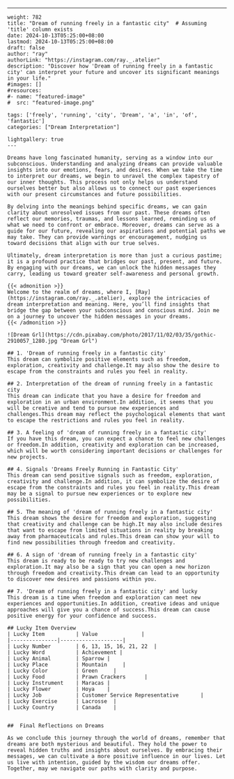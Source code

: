 ---
    weight: 782
    title: "Dream of running freely in a fantastic city"  # Assuming 'title' column exists
    date: 2024-10-13T05:25:00+08:00
    lastmod: 2024-10-13T05:25:00+08:00
    draft: false
    author: "ray"
    authorLink: "https://instagram.com/ray._.atelier"
    description: "Discover how 'Dream of running freely in a fantastic city' can interpret your future and uncover its significant meanings in your life."
    #images: []
    #resources:
    #- name: "featured-image"
    #  src: "featured-image.png"
    
    tags: ['freely', 'running', 'city', 'Dream', 'a', 'in', 'of', 'fantastic']
    categories: ["Dream Interpretation"]
    
    lightgallery: true
    ---
    
    Dreams have long fascinated humanity, serving as a window into our subconscious. Understanding and analyzing dreams can provide valuable insights into our emotions, fears, and desires. When we take the time to interpret our dreams, we begin to unravel the complex tapestry of our inner thoughts. This process not only helps us understand ourselves better but also allows us to connect our past experiences with our present circumstances and future possibilities.
    
    By delving into the meanings behind specific dreams, we can gain clarity about unresolved issues from our past. These dreams often reflect our memories, traumas, and lessons learned, reminding us of what we need to confront or embrace. Moreover, dreams can serve as a guide for our future, revealing our aspirations and potential paths we may take. They can provide warnings or encouragement, nudging us toward decisions that align with our true selves.
    
    Ultimately, dream interpretation is more than just a curious pastime; it is a profound practice that bridges our past, present, and future. By engaging with our dreams, we can unlock the hidden messages they carry, leading us toward greater self-awareness and personal growth.
    
    {{< admonition >}}
    Welcome to the realm of dreams, where I, [Ray](https://instagram.com/ray._.atelier), explore the intricacies of dream interpretation and meaning. Here, you’ll find insights that bridge the gap between your subconscious and conscious mind. Join me on a journey to uncover the hidden messages in your dreams.
    {{< /admonition >}}
    
    ![Dream Grl](https://cdn.pixabay.com/photo/2017/11/02/03/35/gothic-2910057_1280.jpg "Dream Grl")
    
    ## 1. 'Dream of running freely in a fantastic city'
    This dream can symbolize positive elements such as freedom, exploration, creativity and challenge.It may also show the desire to escape from the constraints and rules you feel in reality.
    
    ## 2. Interpretation of the dream of running freely in a fantastic city
    This dream can indicate that you have a desire for freedom and exploration in an urban environment.In addition, it seems that you will be creative and tend to pursue new experiences and challenges.This dream may reflect the psychological elements that want to escape the restrictions and rules you feel in reality.
    
    ## 3. A feeling of 'dream of running freely in a fantastic city'
    If you have this dream, you can expect a chance to feel new challenges or freedom.In addition, creativity and exploration can be increased, which will be worth considering important decisions or challenges for new projects.
    
    ## 4. Signals 'Dreams Freely Running in Fantastic City'
    This dream can send positive signals such as freedom, exploration, creativity and challenge.In addition, it can symbolize the desire of escape from the constraints and rules you feel in reality.This dream may be a signal to pursue new experiences or to explore new possibilities.
    
    ## 5. The meaning of 'dream of running freely in a fantastic city'
    This dream shows the desire for freedom and exploration, suggesting that creativity and challenge can be high.It may also include desires that want to escape from limited situations in reality by breaking away from pharmaceuticals and rules.This dream can show your will to find new possibilities through freedom and creativity.
    
    ## 6. A sign of 'dream of running freely in a fantastic city'
    This dream is ready to be ready to try new challenges and exploration.It may also be a sign that you can open a new horizon through freedom and creativity.This dream can lead to an opportunity to discover new desires and passions within you.
    
    ## 7. 'Dream of running freely in a fantastic city' and lucky
    This dream is a time when freedom and exploration can meet new experiences and opportunities.In addition, creative ideas and unique approaches will give you a chance of success.This dream can cause positive energy for your confidence and success.
    
    ## Lucky Item Overview
    | Lucky Item          | Value              |
    |---------------|--------------------|
    | Lucky Number        | 6, 13, 15, 16, 21, 22  |
    | Lucky Word          | Achievement |
    | Lucky Animal        | Sparrow |
    | Lucky Place         | Mountain     |
    | Lucky Color         | Green     |
    | Lucky Food          | Prawn Crackers      |
    | Lucky Instrument    | Maracas |
    | Lucky Flower        | Hoya    |
    | Lucky Job           | Customer Service Representative       |
    | Lucky Exercise      | Lacrosse  |
    | Lucky Country       | Canada    |
    
    
    ##  Final Reflections on Dreams
    
    As we conclude this journey through the world of dreams, remember that dreams are both mysterious and beautiful. They hold the power to reveal hidden truths and insights about ourselves. By embracing their messages, we can cultivate a more positive influence in our lives. Let us live with intention, guided by the wisdom our dreams offer. Together, may we navigate our paths with clarity and purpose.
    